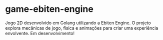 # game-ebiten-engine
Jogo 2D desenvolvido em Golang utilizando a Ebiten Engine. O projeto explora mecânicas de jogo, física e animações para criar uma experiência envolvente. Em desenvolvimento!
